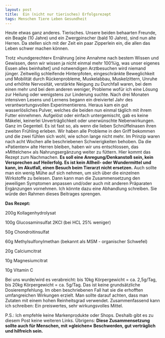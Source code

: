 ```yaml
---
layout: post
title:  Ein (nicht nur tierisches) Erfolgsrezept
tags: Menschen Tiere Leben Gesundheit
---
```

Heute etwas ganz anderes. Tierisches. Unsere beiden behaarten Freunde, ein Beagle (10 Jahre) und ein Zwergpinscher (bald 10 Jahre), sind nun alte Herren. Da stellen sich mit der Zeit ein paar Zipperlein ein, die allen das Leben schwer machen können.<!--more-->

Trotz »hundgerechter« Ernährung [eine Annahme nach bestem Wissen und Gewissen, denn wir wissen ja nicht einmal mehr 100%ig, was unser eigenes Essen alles beinhaltet] und notwendigen Arztbesuchen wird niemand jünger. Zeitweilig schleifende Hinterpfoten, eingeschränkte Beweglichkeit und Mobilität durch Rückenprobleme, Muskelabbau, Muskelzittern, Unruhe und erhöhte Nervosität, verstärkte Neigung zu Durchfall waren, bei dem einen mehr und bei dem anderen weniger, Probleme wofür ich eine Lösung zur Heilung oder wenigstens zur Linderung suchte. 
Nach drei Monaten intensiven Lesens und Lernens begann ein dreiviertel Jahr des verantwortungsvollen Experimentierens. Heraus kam ein gut wasserlösliches Pulver, welches die beiden nun einmal täglich mit ihrem Futter einnehmen. Aufgelöst oder einfach untergemischt, gab es keine Mäkelei, keinerlei Unverträglichkeit oder unerwünschte Nebenwirkungen. Ganz im Gegenteil. Es ist fast so, als wenn die lieben Schnüffelnasen ihren zweiten Frühling erleben. Wir haben alle Probleme in den Griff bekommen und die zwei fühlen sich wohl, wie schon lange nicht mehr. Im Prinzip waren nach acht Wochen alle beschriebenen Schwierigkeiten behoben. Da die »Patienten« alte Herren bleiben, haben wir uns entschlossen, das »Mittelchen« als Nahrungsergänzung weiter zu füttern.
Hier kommt das Rezept zum Nachmachen. **Es soll eine Anregung/Denkanstoß sein, kein Versprechen auf Heilerfolg. Es ist kein Allheil- oder Wundermittel und kann, im Akutfall, einen Besuch beim Tierarzt nicht ersetzen.** Auch sollte man ein wenig Mühe auf sich nehmen, um sich über die einzelnen Wirkstoffe zu belesen. Dann kann man die Zusammensetzung den jeweiligen Symptomen anpassen und/oder auch mit anderen Präparaten Ergänzungen vornehmen. Ich könnte dazu eine Abhandlung schreiben. Sie würde den Rahmen dieses Beitrages sprengen.

**Das Rezept:**

200g        Kollagenhydrolysat

100g        Glucosaminsulfat 2KCl (bei HCL 25% weniger)

50g          Chondroitinsulfat

60g          Methylsulfonylmethan (bekannt als MSM - organischer Schwefel)

20g          Calciumcitrat

10g          Magnesiumcitrat

10g          Vitamin C

Bei uns wurde/wird es verabreicht: bis 10kg Körpergewicht = ca. 2,5g/Tag, bis 20kg Körpergewicht = ca. 5g/Tag. Das ist keine grundsätzliche Dosierempfehlung. Im oben beschriebenen Fall hat sie die erhofften umfangreichen Wirkungen erzielt. Man sollte darauf achten, dass man Zutaten mit einem hohen Reinheitsgrad verwendet. Zusammenfassend kann ich schreiben: Ein preiswertes, sehr wirkungsvolles Mittel.

P.S.: Ich empfehle keine Markenprodukte oder Shops. Deshalb gibt es zu diesem Post keine weiteren Links.
Übrigens: **Diese Zusammensetzung sollte auch für Menschen, mit »gleichen« Beschwerden, gut verträglich und hilfreich sein.**
